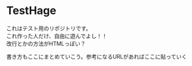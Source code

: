# TestHage
これはテスト用のリポジトリです。<br>
これ作った人だけ、自由に遊んでよし！！<br>
改行とかの方法がHTMLっぽい？<br>

書き方もここにまとめていこう。参考になるURLがあればここに貼っていく
